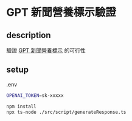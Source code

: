 # GPT 新聞營養標示驗證

## description

驗證 [GPT 新聞營養標示](https://g0v.hackmd.io/DuCYmBWsQyy4KtR9HhaJvQ?both) 的可行性

## setup

.env

```bash
OPENAI_TOKEN=sk-xxxxx
```

```bash
npm install
npx ts-node ./src/script/generateResponse.ts
```
